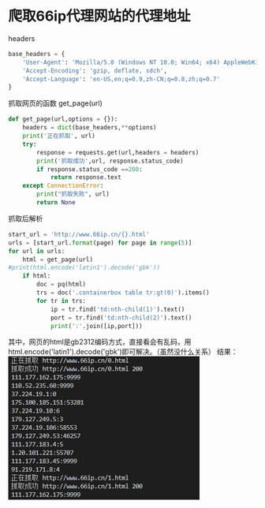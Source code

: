 # 爬取66ip代理网站的代理地址
headers  
```python
base_headers = {
    'User-Agent': 'Mozilla/5.0 (Windows NT 10.0; Win64; x64) AppleWebKit/537.36 (KHTML, like Gecko) Chrome/54.0.2840.71 Safari/537.36',
    'Accept-Encoding': 'gzip, deflate, sdch',
    'Accept-Language': 'en-US,en;q=0.9,zh-CN;q=0.8,zh;q=0.7'
}
```  
抓取网页的函数 get_page(url)
```python
def get_page(url,options = {}):
    headers = dict(base_headers,**options)
    print('正在抓取', url)
    try:
        response = requests.get(url,headers = headers)
        print('抓取成功',url, response.status_code)
        if response.status_code ==200:
            return response.text
    except ConnectionError:
        print("抓取失败", url)
        return None
```  
抓取后解析
```python
start_url = 'http://www.66ip.cn/{}.html'
urls = [start_url.format(page) for page in range(5)]
for url in urls:
    html = get_page(url)
#print(html.encode('latin1').decode('gbk'))
    if html:
        doc = pq(html)
        trs = doc('.containerbox table tr:gt(0)').items()
        for tr in trs:
            ip = tr.find('td:nth-child(1)').text()
            port = tr.find('td:nth-child(2)').text()
            print(':'.join([ip,port]))
```  
其中，网页的html是gb2312编码方式，直接看会有乱码，用html.encode('latin1').decode('gbk')即可解决。（虽然没什么关系）
结果：  
![image](https://github.com/FishInSalt/MySpiderLearning/blob/master/proxy%20pool/crawl_proxy/24.png)
